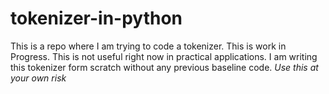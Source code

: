 # tokenizer-in-python

This is a repo where I am trying to code a tokenizer.
This is work in Progress.
This is not useful right now in practical applications.
I am writing this tokenizer form scratch without any previous baseline code.
*Use this at your own risk*